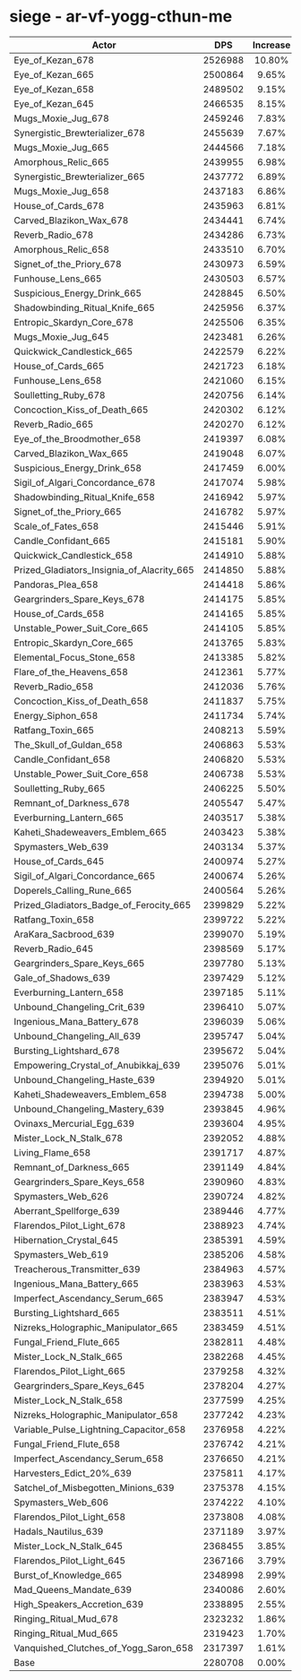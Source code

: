 # siege - ar-vf-yogg-cthun-me
| Actor | DPS | Increase |
|---|:---:|:---:|
|Eye_of_Kezan_678|2526988|10.80%|
|Eye_of_Kezan_665|2500864|9.65%|
|Eye_of_Kezan_658|2489502|9.15%|
|Eye_of_Kezan_645|2466535|8.15%|
|Mugs_Moxie_Jug_678|2459246|7.83%|
|Synergistic_Brewterializer_678|2455639|7.67%|
|Mugs_Moxie_Jug_665|2444566|7.18%|
|Amorphous_Relic_665|2439955|6.98%|
|Synergistic_Brewterializer_665|2437772|6.89%|
|Mugs_Moxie_Jug_658|2437183|6.86%|
|House_of_Cards_678|2435963|6.81%|
|Carved_Blazikon_Wax_678|2434441|6.74%|
|Reverb_Radio_678|2434286|6.73%|
|Amorphous_Relic_658|2433510|6.70%|
|Signet_of_the_Priory_678|2430973|6.59%|
|Funhouse_Lens_665|2430503|6.57%|
|Suspicious_Energy_Drink_665|2428845|6.50%|
|Shadowbinding_Ritual_Knife_665|2425956|6.37%|
|Entropic_Skardyn_Core_678|2425506|6.35%|
|Mugs_Moxie_Jug_645|2423481|6.26%|
|Quickwick_Candlestick_665|2422579|6.22%|
|House_of_Cards_665|2421723|6.18%|
|Funhouse_Lens_658|2421060|6.15%|
|Soulletting_Ruby_678|2420756|6.14%|
|Concoction_Kiss_of_Death_665|2420302|6.12%|
|Reverb_Radio_665|2420270|6.12%|
|Eye_of_the_Broodmother_658|2419397|6.08%|
|Carved_Blazikon_Wax_665|2419048|6.07%|
|Suspicious_Energy_Drink_658|2417459|6.00%|
|Sigil_of_Algari_Concordance_678|2417074|5.98%|
|Shadowbinding_Ritual_Knife_658|2416942|5.97%|
|Signet_of_the_Priory_665|2416782|5.97%|
|Scale_of_Fates_658|2415446|5.91%|
|Candle_Confidant_665|2415181|5.90%|
|Quickwick_Candlestick_658|2414910|5.88%|
|Prized_Gladiators_Insignia_of_Alacrity_665|2414850|5.88%|
|Pandoras_Plea_658|2414418|5.86%|
|Geargrinders_Spare_Keys_678|2414175|5.85%|
|House_of_Cards_658|2414165|5.85%|
|Unstable_Power_Suit_Core_665|2414105|5.85%|
|Entropic_Skardyn_Core_665|2413765|5.83%|
|Elemental_Focus_Stone_658|2413385|5.82%|
|Flare_of_the_Heavens_658|2412361|5.77%|
|Reverb_Radio_658|2412036|5.76%|
|Concoction_Kiss_of_Death_658|2411837|5.75%|
|Energy_Siphon_658|2411734|5.74%|
|Ratfang_Toxin_665|2408213|5.59%|
|The_Skull_of_Guldan_658|2406863|5.53%|
|Candle_Confidant_658|2406820|5.53%|
|Unstable_Power_Suit_Core_658|2406738|5.53%|
|Soulletting_Ruby_665|2406225|5.50%|
|Remnant_of_Darkness_678|2405547|5.47%|
|Everburning_Lantern_665|2403517|5.38%|
|Kaheti_Shadeweavers_Emblem_665|2403423|5.38%|
|Spymasters_Web_639|2403134|5.37%|
|House_of_Cards_645|2400974|5.27%|
|Sigil_of_Algari_Concordance_665|2400674|5.26%|
|Doperels_Calling_Rune_665|2400564|5.26%|
|Prized_Gladiators_Badge_of_Ferocity_665|2399829|5.22%|
|Ratfang_Toxin_658|2399722|5.22%|
|AraKara_Sacbrood_639|2399070|5.19%|
|Reverb_Radio_645|2398569|5.17%|
|Geargrinders_Spare_Keys_665|2397780|5.13%|
|Gale_of_Shadows_639|2397429|5.12%|
|Everburning_Lantern_658|2397185|5.11%|
|Unbound_Changeling_Crit_639|2396410|5.07%|
|Ingenious_Mana_Battery_678|2396039|5.06%|
|Unbound_Changeling_All_639|2395747|5.04%|
|Bursting_Lightshard_678|2395672|5.04%|
|Empowering_Crystal_of_Anubikkaj_639|2395076|5.01%|
|Unbound_Changeling_Haste_639|2394920|5.01%|
|Kaheti_Shadeweavers_Emblem_658|2394738|5.00%|
|Unbound_Changeling_Mastery_639|2393845|4.96%|
|Ovinaxs_Mercurial_Egg_639|2393604|4.95%|
|Mister_Lock_N_Stalk_678|2392052|4.88%|
|Living_Flame_658|2391717|4.87%|
|Remnant_of_Darkness_665|2391149|4.84%|
|Geargrinders_Spare_Keys_658|2390960|4.83%|
|Spymasters_Web_626|2390724|4.82%|
|Aberrant_Spellforge_639|2389446|4.77%|
|Flarendos_Pilot_Light_678|2388923|4.74%|
|Hibernation_Crystal_645|2385391|4.59%|
|Spymasters_Web_619|2385206|4.58%|
|Treacherous_Transmitter_639|2384963|4.57%|
|Ingenious_Mana_Battery_665|2383963|4.53%|
|Imperfect_Ascendancy_Serum_665|2383947|4.53%|
|Bursting_Lightshard_665|2383511|4.51%|
|Nizreks_Holographic_Manipulator_665|2383459|4.51%|
|Fungal_Friend_Flute_665|2382811|4.48%|
|Mister_Lock_N_Stalk_665|2382268|4.45%|
|Flarendos_Pilot_Light_665|2379258|4.32%|
|Geargrinders_Spare_Keys_645|2378204|4.27%|
|Mister_Lock_N_Stalk_658|2377599|4.25%|
|Nizreks_Holographic_Manipulator_658|2377242|4.23%|
|Variable_Pulse_Lightning_Capacitor_658|2376958|4.22%|
|Fungal_Friend_Flute_658|2376742|4.21%|
|Imperfect_Ascendancy_Serum_658|2376650|4.21%|
|Harvesters_Edict_20%_639|2375811|4.17%|
|Satchel_of_Misbegotten_Minions_639|2375378|4.15%|
|Spymasters_Web_606|2374222|4.10%|
|Flarendos_Pilot_Light_658|2373808|4.08%|
|Hadals_Nautilus_639|2371189|3.97%|
|Mister_Lock_N_Stalk_645|2368455|3.85%|
|Flarendos_Pilot_Light_645|2367166|3.79%|
|Burst_of_Knowledge_665|2348998|2.99%|
|Mad_Queens_Mandate_639|2340086|2.60%|
|High_Speakers_Accretion_639|2338895|2.55%|
|Ringing_Ritual_Mud_678|2323232|1.86%|
|Ringing_Ritual_Mud_665|2319423|1.70%|
|Vanquished_Clutches_of_Yogg_Saron_658|2317397|1.61%|
|Base|2280708|0.00%|
